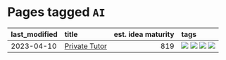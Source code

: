 # Pages tagged `AI`

|last_modified|title|est. idea maturity|tags
|:---|:---|---:|:---|
|2023-04-10|[Private Tutor](../private_tutor.md)|819|[![](https://img.shields.io/badge/tag-AI-a68128)](../tags/AI.md) [![](https://img.shields.io/badge/tag-discussion-b4243e)](../tags/discussion.md) [![](https://img.shields.io/badge/tag-education-b7fb0)](../tags/education.md) [![](https://img.shields.io/badge/tag-startup-b25b5)](../tags/startup.md)|